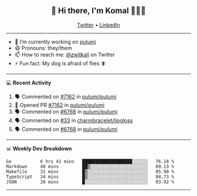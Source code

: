 <h2 align="center"> 👋 Hi there, I'm Komal 🧑🏾‍💻 </h2>
<p align="center">
    <a href="https://twitter.com/zwitkali">Twitter</a> •
    <a href="https://www.linkedin.com/in/komal-ali/">LinkedIn</a>
</p>

--------

- 🔭 I’m currently working on [pulumi](https://github.com/pulumi/pulumi)
- 😄 Pronouns: they/them
- 📫 How to reach me: [@zwitkali](https://twitter.com/zwitkali) on Twitter
- ⚡ Fun fact: My dog is afraid of flies 🪰

--------
💻 **Recent Activity**

<!--START_SECTION:activity-->
1. 🗣 Commented on [#7162](https://github.com/pulumi/pulumi/issues/7162) in [pulumi/pulumi](https://github.com/pulumi/pulumi)
2. 💪 Opened PR [#7162](https://github.com/pulumi/pulumi/pull/7162) in [pulumi/pulumi](https://github.com/pulumi/pulumi)
3. 🗣 Commented on [#6768](https://github.com/pulumi/pulumi/issues/6768) in [pulumi/pulumi](https://github.com/pulumi/pulumi)
4. 🗣 Commented on [#33](https://github.com/charmbracelet/lipgloss/issues/33) in [charmbracelet/lipgloss](https://github.com/charmbracelet/lipgloss)
5. 🗣 Commented on [#6768](https://github.com/pulumi/pulumi/issues/6768) in [pulumi/pulumi](https://github.com/pulumi/pulumi)
<!--END_SECTION:activity-->

--------

📊 **Weekly Dev Breakdown**
<!--START_SECTION:waka-->
```text
Go           6 hrs 41 mins   ███████████████████░░░░░░   76.18 % 
Markdown     48 mins         ██▒░░░░░░░░░░░░░░░░░░░░░░   09.13 % 
Makefile     31 mins         █▒░░░░░░░░░░░░░░░░░░░░░░░   05.90 % 
TypeScript   24 mins         █▒░░░░░░░░░░░░░░░░░░░░░░░   04.73 % 
JSON         20 mins         █░░░░░░░░░░░░░░░░░░░░░░░░   03.92 % 
```
<!--END_SECTION:waka-->

--------